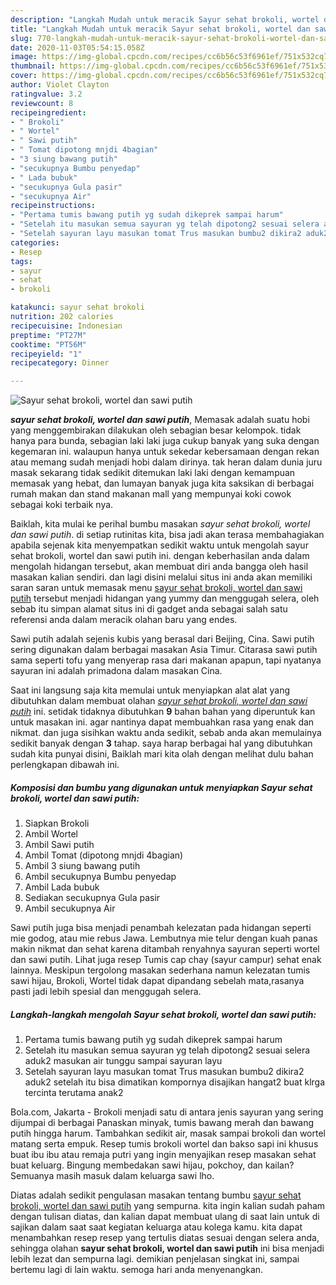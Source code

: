 ```yaml
---
description: "Langkah Mudah untuk meracik Sayur sehat brokoli, wortel dan sawi putih yang mudah"
title: "Langkah Mudah untuk meracik Sayur sehat brokoli, wortel dan sawi putih yang mudah"
slug: 770-langkah-mudah-untuk-meracik-sayur-sehat-brokoli-wortel-dan-sawi-putih-yang-mudah
date: 2020-11-03T05:54:15.058Z
image: https://img-global.cpcdn.com/recipes/cc6b56c53f6961ef/751x532cq70/sayur-sehat-brokoli-wortel-dan-sawi-putih-foto-resep-utama.jpg
thumbnail: https://img-global.cpcdn.com/recipes/cc6b56c53f6961ef/751x532cq70/sayur-sehat-brokoli-wortel-dan-sawi-putih-foto-resep-utama.jpg
cover: https://img-global.cpcdn.com/recipes/cc6b56c53f6961ef/751x532cq70/sayur-sehat-brokoli-wortel-dan-sawi-putih-foto-resep-utama.jpg
author: Violet Clayton
ratingvalue: 3.2
reviewcount: 8
recipeingredient:
- " Brokoli"
- " Wortel"
- " Sawi putih"
- " Tomat dipotong mnjdi 4bagian"
- "3 siung bawang putih"
- "secukupnya Bumbu penyedap"
- " Lada bubuk"
- "secukupnya Gula pasir"
- "secukupnya Air"
recipeinstructions:
- "Pertama tumis bawang putih yg sudah dikeprek sampai harum"
- "Setelah itu masukan semua sayuran yg telah dipotong2 sesuai selera aduk2 masukan air tunggu sampai sayuran layu"
- "Setelah sayuran layu masukan tomat Trus masukan bumbu2 dikira2 aduk2 setelah itu bisa dimatikan kompornya disajikan hangat2 buat klrga tercinta terutama anak2"
categories:
- Resep
tags:
- sayur
- sehat
- brokoli

katakunci: sayur sehat brokoli 
nutrition: 202 calories
recipecuisine: Indonesian
preptime: "PT27M"
cooktime: "PT56M"
recipeyield: "1"
recipecategory: Dinner

---
```



![Sayur sehat brokoli, wortel dan sawi putih](https://img-global.cpcdn.com/recipes/cc6b56c53f6961ef/751x532cq70/sayur-sehat-brokoli-wortel-dan-sawi-putih-foto-resep-utama.jpg)

<b><i>sayur sehat brokoli, wortel dan sawi putih</i></b>, Memasak adalah suatu hobi yang menggembirakan dilakukan oleh sebagian besar kelompok. tidak hanya para bunda, sebagian laki laki juga cukup banyak yang suka dengan kegemaran ini. walaupun hanya untuk sekedar kebersamaan dengan rekan atau memang sudah menjadi hobi dalam dirinya. tak heran dalam dunia juru masak sekarang tidak sedikit ditemukan laki laki dengan kemampuan memasak yang hebat, dan lumayan banyak juga kita saksikan di berbagai rumah makan dan stand makanan mall yang mempunyai koki cowok sebagai koki terbaik nya.

Baiklah, kita mulai ke perihal bumbu masakan <i>sayur sehat brokoli, wortel dan sawi putih</i>. di setiap rutinitas kita, bisa jadi akan terasa membahagiakan apabila sejenak kita menyempatkan sedikit waktu untuk mengolah sayur sehat brokoli, wortel dan sawi putih ini. dengan keberhasilan anda dalam mengolah hidangan tersebut, akan membuat diri anda bangga oleh hasil masakan kalian sendiri. dan lagi disini melalui situs ini anda akan memiliki saran saran untuk memasak menu <u>sayur sehat brokoli, wortel dan sawi putih</u> tersebut menjadi hidangan yang yummy dan menggugah selera, oleh sebab itu simpan alamat situs ini di gadget anda sebagai salah satu referensi anda dalam meracik olahan baru yang endes.

Sawi putih adalah sejenis kubis yang berasal dari Beijing, Cina. Sawi putih sering digunakan dalam berbagai masakan Asia Timur. Citarasa sawi putih sama seperti tofu yang menyerap rasa dari makanan apapun, tapi nyatanya sayuran ini adalah primadona dalam masakan Cina.


Saat ini langsung saja kita memulai untuk menyiapkan alat alat yang dibutuhkan dalam membuat olahan <u><i>sayur sehat brokoli, wortel dan sawi putih</i></u> ini. setidak tidaknya dibutuhkan <b>9</b> bahan bahan yang diperuntuk kan untuk masakan ini. agar nantinya dapat membuahkan rasa yang enak dan nikmat. dan juga sisihkan waktu anda sedikit, sebab anda akan memulainya sedikit banyak dengan <b>3</b> tahap. saya harap berbagai hal yang dibutuhkan sudah kita punyai disini, Baiklah mari kita olah dengan melihat dulu bahan perlengkapan dibawah ini.

<!--inarticleads1-->

##### Komposisi dan bumbu yang digunakan untuk menyiapkan Sayur sehat brokoli, wortel dan sawi putih:

1. Siapkan  Brokoli
1. Ambil  Wortel
1. Ambil  Sawi putih
1. Ambil  Tomat (dipotong mnjdi 4bagian)
1. Ambil 3 siung bawang putih
1. Ambil secukupnya Bumbu penyedap
1. Ambil  Lada bubuk
1. Sediakan secukupnya Gula pasir
1. Ambil secukupnya Air


Sawi putih juga bisa menjadi penambah kelezatan pada hidangan seperti mie godog, atau mie rebus Jawa. Lembutnya mie telur dengan kuah panas makin nikmat dan sehat karena ditambah renyahnya sayuran seperti wortel dan sawi putih. Lihat juga resep Tumis cap chay (sayur campur) sehat enak lainnya. Meskipun tergolong masakan sederhana namun kelezatan tumis sawi hijau, Brokoli, Wortel tidak dapat dipandang sebelah mata,rasanya pasti jadi lebih spesial dan menggugah selera. 

<!--inarticleads2-->

##### Langkah-langkah mengolah Sayur sehat brokoli, wortel dan sawi putih:

1. Pertama tumis bawang putih yg sudah dikeprek sampai harum
1. Setelah itu masukan semua sayuran yg telah dipotong2 sesuai selera aduk2 masukan air tunggu sampai sayuran layu
1. Setelah sayuran layu masukan tomat Trus masukan bumbu2 dikira2 aduk2 setelah itu bisa dimatikan kompornya disajikan hangat2 buat klrga tercinta terutama anak2


Bola.com, Jakarta - Brokoli menjadi satu di antara jenis sayuran yang sering dijumpai di berbagai Panaskan minyak, tumis bawang merah dan bawang putih hingga harum. Tambahkan sedikit air, masak sampai brokoli dan wortel matang serta empuk. Resep tumis brokoli wortel dan bakso sapi ini khusus buat ibu ibu atau remaja putri yang ingin menyajikan resep masakan sehat buat keluarg. Bingung membedakan sawi hijau, pokchoy, dan kailan? Semuanya masih masuk dalam keluarga sawi lho. 

Diatas adalah sedikit pengulasan masakan tentang bumbu <u>sayur sehat brokoli, wortel dan sawi putih</u> yang sempurna. kita ingin kalian sudah paham dengan tulisan diatas, dan kalian dapat membuat ulang di saat lain untuk di sajikan dalam saat saat kegiatan keluarga atau kolega kamu. kita dapat menambahkan resep resep yang tertulis diatas sesuai dengan selera anda, sehingga olahan <b>sayur sehat brokoli, wortel dan sawi putih</b> ini bisa menjadi lebih lezat dan sempurna lagi. demikian penjelasan singkat ini, sampai bertemu lagi di lain waktu. semoga hari anda menyenangkan.
